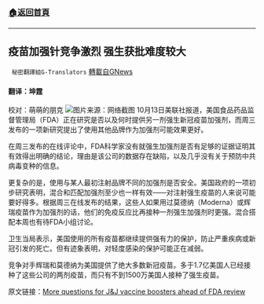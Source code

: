###  [:house:返回首頁](https://github.com/ourhimalayas/txt)
---


## 疫苗加强针竞争激烈 强生获批难度较大
` 秘密翻譯組G-Translators` [轉載自GNews](https://gnews.org/zh-hans/1592512/)

#### 翻译：坤霆
校对：萌萌的朋克
![](https://assets.gnews.org/wp-content/uploads/2021/10/3-41.jpg)图片来源：网络截图
10月13日美联社报道，美国食品药品监督管理局（FDA）正在研究是否以及何时提供另一剂强生新冠疫苗加强剂，而周三发布的一项新研究提出了使用其他品牌作为加强剂可能效果更好。

在周三发布的在线评论中，FDA科学家没有就强生加强剂是否有足够的证据证明其有效得出明确的结论，理由是该公司的数据存在缺陷，以及几乎没有关于预防中共病毒变种的信息。

更复杂的是，使用与某人最初注射品牌不同的加强剂是否安全。美国政府的一项初步研究表明，混合和匹配加强剂至少也一样有效——对注射强生疫苗的人来说可能要好得多。根据周三在线发布的结果，这些人如果用过莫德纳（Moderna）或辉瑞疫苗作为加强剂的话，他们的免疫反应比再接种一剂强生加强剂时更强。混合搭配本周也有待FDA小组讨论。

卫生当局表示，美国使用的所有疫苗都继续提供强有力的保护，防止严重疾病或新冠引发的死亡。但有迹象表明，对轻度感染的保护可能正在减弱。

竞争对手辉瑞和莫德纳为美国提供了绝大多数新冠疫苗。多于1.7亿美国人已经接种了这些公司的两剂疫苗，而只有不到1500万美国人接种了强生疫苗。

原文链接：[More questions for J&J vaccine boosters ahead of FDA review](https://apnews.com/article/coronavirus-pandemic-science-sports-business-health-308a0d7add795125940678f22cbd2b71)
